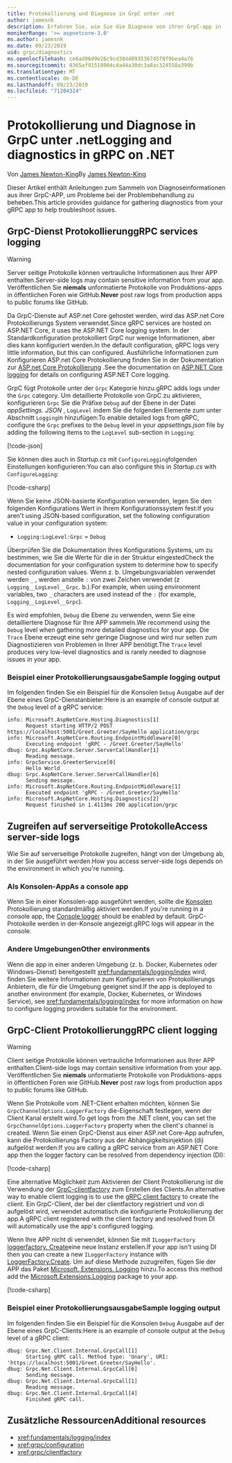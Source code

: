 ```yaml
---
title: Protokollierung und Diagnose in GrpC unter .net
author: jamesnk
description: Erfahren Sie, wie Sie die Diagnose von ihrer GrpC-app in .net sammeln.
monikerRange: '>= aspnetcore-3.0'
ms.author: jamesnk
ms.date: 09/23/2019
uid: grpc/diagnostics
ms.openlocfilehash: ce6ad96d9e26c9cd3844093536745f8f9bea4a76
ms.sourcegitcommit: 0365af91518004c4a44a30dc3a8ac324558a399b
ms.translationtype: MT
ms.contentlocale: de-DE
ms.lasthandoff: 09/23/2019
ms.locfileid: "71204324"
---
```

# <a name="logging-and-diagnostics-in-grpc-on-net"></a><span data-ttu-id="0b332-103">Protokollierung und Diagnose in GrpC unter .net</span><span class="sxs-lookup"><span data-stu-id="0b332-103">Logging and diagnostics in gRPC on .NET</span></span>

<span data-ttu-id="0b332-104">Von [James Newton-King](https://twitter.com/jamesnk)</span><span class="sxs-lookup"><span data-stu-id="0b332-104">By [James Newton-King](https://twitter.com/jamesnk)</span></span>

<span data-ttu-id="0b332-105">Dieser Artikel enthält Anleitungen zum Sammeln von Diagnoseinformationen aus ihrer GrpC-APP, um Probleme bei der Problembehandlung zu beheben.</span><span class="sxs-lookup"><span data-stu-id="0b332-105">This article provides guidance for gathering diagnostics from your gRPC app to help troubleshoot issues.</span></span>

## <a name="grpc-services-logging"></a><span data-ttu-id="0b332-106">GrpC-Dienst Protokollierung</span><span class="sxs-lookup"><span data-stu-id="0b332-106">gRPC services logging</span></span>

> [!WARNING]
> <span data-ttu-id="0b332-107">Server seitige Protokolle können vertrauliche Informationen aus Ihrer APP enthalten.</span><span class="sxs-lookup"><span data-stu-id="0b332-107">Server-side logs may contain sensitive information from your app.</span></span> <span data-ttu-id="0b332-108">Veröffentlichen Sie **niemals** unformatierte Protokolle von Produktions-apps in öffentlichen Foren wie GitHub.</span><span class="sxs-lookup"><span data-stu-id="0b332-108">**Never** post raw logs from production apps to public forums like GitHub.</span></span>

<span data-ttu-id="0b332-109">Da GrpC-Dienste auf ASP.net Core gehostet werden, wird das ASP.net Core Protokollierungs System verwendet.</span><span class="sxs-lookup"><span data-stu-id="0b332-109">Since gRPC services are hosted on ASP.NET Core, it uses the ASP.NET Core logging system.</span></span> <span data-ttu-id="0b332-110">In der Standardkonfiguration protokolliert GrpC nur wenige Informationen, aber dies kann konfiguriert werden.</span><span class="sxs-lookup"><span data-stu-id="0b332-110">In the default configuration, gRPC logs very little information, but this can configured.</span></span> <span data-ttu-id="0b332-111">Ausführliche Informationen zum Konfigurieren ASP.net Core Protokollierung finden Sie in der Dokumentation zur [ASP.net Core Protokollierung](xref:fundamentals/logging/index#configuration) .</span><span class="sxs-lookup"><span data-stu-id="0b332-111">See the documentation on [ASP.NET Core logging](xref:fundamentals/logging/index#configuration) for details on configuring ASP.NET Core logging.</span></span>

<span data-ttu-id="0b332-112">GrpC fügt Protokolle unter der `Grpc` Kategorie hinzu.</span><span class="sxs-lookup"><span data-stu-id="0b332-112">gRPC adds logs under the `Grpc` category.</span></span> <span data-ttu-id="0b332-113">Um detaillierte Protokolle von GrpC zu aktivieren, konfigurieren `Grpc` Sie die Präfixe `Debug` auf der Ebene in der Datei *appSettings. JSON* , `LogLevel` indem Sie die folgenden Elemente zum unter Abschnitt `Logging`in hinzufügen:</span><span class="sxs-lookup"><span data-stu-id="0b332-113">To enable detailed logs from gRPC, configure the `Grpc` prefixes to the `Debug` level in your *appsettings.json* file by adding the following items to the `LogLevel` sub-section in `Logging`:</span></span>

[!code-json[](diagnostics/logging-config.json?highlight=7)]

<span data-ttu-id="0b332-114">Sie können dies auch in *Startup.cs* mit `ConfigureLogging`folgenden Einstellungen konfigurieren:</span><span class="sxs-lookup"><span data-stu-id="0b332-114">You can also configure this in *Startup.cs* with `ConfigureLogging`:</span></span>

[!code-csharp[](diagnostics/logging-config-code.cs?highlight=5)]

<span data-ttu-id="0b332-115">Wenn Sie keine JSON-basierte Konfiguration verwenden, legen Sie den folgenden Konfigurations Wert in Ihrem Konfigurationssystem fest:</span><span class="sxs-lookup"><span data-stu-id="0b332-115">If you aren't using JSON-based configuration, set the following configuration value in your configuration system:</span></span>

* `Logging:LogLevel:Grpc` = `Debug`

<span data-ttu-id="0b332-116">Überprüfen Sie die Dokumentation Ihres Konfigurations Systems, um zu bestimmen, wie Sie die Werte für die in der Struktur eingested</span><span class="sxs-lookup"><span data-stu-id="0b332-116">Check the documentation for your configuration system to determine how to specify nested configuration values.</span></span> <span data-ttu-id="0b332-117">Wenn z. b. Umgebungsvariablen verwendet werden `_` , werden anstelle `:` von zwei Zeichen verwendet (z `Logging__LogLevel__Grpc`. b.).</span><span class="sxs-lookup"><span data-stu-id="0b332-117">For example, when using environment variables, two `_` characters are used instead of the `:` (for example, `Logging__LogLevel__Grpc`).</span></span>

<span data-ttu-id="0b332-118">Es wird empfohlen, `Debug` die Ebene zu verwenden, wenn Sie eine detailliertere Diagnose für Ihre APP sammeln.</span><span class="sxs-lookup"><span data-stu-id="0b332-118">We recommend using the `Debug` level when gathering more detailed diagnostics for your app.</span></span> <span data-ttu-id="0b332-119">Die `Trace` Ebene erzeugt eine sehr geringe Diagnose und wird nur selten zum Diagnostizieren von Problemen in Ihrer APP benötigt.</span><span class="sxs-lookup"><span data-stu-id="0b332-119">The `Trace` level produces very low-level diagnostics and is rarely needed to diagnose issues in your app.</span></span>

### <a name="sample-logging-output"></a><span data-ttu-id="0b332-120">Beispiel einer Protokollierungsausgabe</span><span class="sxs-lookup"><span data-stu-id="0b332-120">Sample logging output</span></span>

<span data-ttu-id="0b332-121">Im folgenden finden Sie ein Beispiel für die Konsolen `Debug` Ausgabe auf der Ebene eines GrpC-Dienstanbieter:</span><span class="sxs-lookup"><span data-stu-id="0b332-121">Here is an example of console output at the `Debug` level of a gRPC service:</span></span>

```
info: Microsoft.AspNetCore.Hosting.Diagnostics[1]
      Request starting HTTP/2 POST https://localhost:5001/Greet.Greeter/SayHello application/grpc
info: Microsoft.AspNetCore.Routing.EndpointMiddleware[0]
      Executing endpoint 'gRPC - /Greet.Greeter/SayHello'
dbug: Grpc.AspNetCore.Server.ServerCallHandler[1]
      Reading message.
info: GrpcService.GreeterService[0]
      Hello World
dbug: Grpc.AspNetCore.Server.ServerCallHandler[6]
      Sending message.
info: Microsoft.AspNetCore.Routing.EndpointMiddleware[1]
      Executed endpoint 'gRPC - /Greet.Greeter/SayHello'
info: Microsoft.AspNetCore.Hosting.Diagnostics[2]
      Request finished in 1.4113ms 200 application/grpc
```

## <a name="access-server-side-logs"></a><span data-ttu-id="0b332-122">Zugreifen auf serverseitige Protokolle</span><span class="sxs-lookup"><span data-stu-id="0b332-122">Access server-side logs</span></span>

<span data-ttu-id="0b332-123">Wie Sie auf serverseitige Protokolle zugreifen, hängt von der Umgebung ab, in der Sie ausgeführt werden.</span><span class="sxs-lookup"><span data-stu-id="0b332-123">How you access server-side logs depends on the environment in which you're running.</span></span>

### <a name="as-a-console-app"></a><span data-ttu-id="0b332-124">Als Konsolen-App</span><span class="sxs-lookup"><span data-stu-id="0b332-124">As a console app</span></span>

<span data-ttu-id="0b332-125">Wenn Sie in einer Konsolen-app ausgeführt werden, sollte die [Konsolen](xref:fundamentals/logging/index#console-provider) Protokollierung standardmäßig aktiviert werden.</span><span class="sxs-lookup"><span data-stu-id="0b332-125">If you're running in a console app, the [Console logger](xref:fundamentals/logging/index#console-provider) should be enabled by default.</span></span> <span data-ttu-id="0b332-126">GrpC-Protokolle werden in der-Konsole angezeigt.</span><span class="sxs-lookup"><span data-stu-id="0b332-126">gRPC logs will appear in the console.</span></span>

### <a name="other-environments"></a><span data-ttu-id="0b332-127">Andere Umgebungen</span><span class="sxs-lookup"><span data-stu-id="0b332-127">Other environments</span></span>

<span data-ttu-id="0b332-128">Wenn die app in einer anderen Umgebung (z. b. Docker, Kubernetes oder Windows-Dienst) bereitgestellt <xref:fundamentals/logging/index> wird, finden Sie weitere Informationen zum Konfigurieren von Protokollierungs Anbietern, die für die Umgebung geeignet sind.</span><span class="sxs-lookup"><span data-stu-id="0b332-128">If the app is deployed to another environment (for example, Docker, Kubernetes, or Windows Service), see <xref:fundamentals/logging/index> for more information on how to configure logging providers suitable for the environment.</span></span>

## <a name="grpc-client-logging"></a><span data-ttu-id="0b332-129">GrpC-Client Protokollierung</span><span class="sxs-lookup"><span data-stu-id="0b332-129">gRPC client logging</span></span>

> [!WARNING]
> <span data-ttu-id="0b332-130">Client seitige Protokolle können vertrauliche Informationen aus Ihrer APP enthalten.</span><span class="sxs-lookup"><span data-stu-id="0b332-130">Client-side logs may contain sensitive information from your app.</span></span> <span data-ttu-id="0b332-131">Veröffentlichen Sie **niemals** unformatierte Protokolle von Produktions-apps in öffentlichen Foren wie GitHub.</span><span class="sxs-lookup"><span data-stu-id="0b332-131">**Never** post raw logs from production apps to public forums like GitHub.</span></span>

<span data-ttu-id="0b332-132">Wenn Sie Protokolle vom .NET-Client erhalten möchten, können Sie `GrpcChannelOptions.LoggerFactory` die-Eigenschaft festlegen, wenn der Client Kanal erstellt wird.</span><span class="sxs-lookup"><span data-stu-id="0b332-132">To get logs from the .NET client, you can set the `GrpcChannelOptions.LoggerFactory` property when the client's channel is created.</span></span> <span data-ttu-id="0b332-133">Wenn Sie einen GrpC-Dienst aus einer ASP.net Core-App aufrufen, kann die Protokollierungs Factory aus der Abhängigkeitsinjektion (di) aufgelöst werden:</span><span class="sxs-lookup"><span data-stu-id="0b332-133">If you are calling a gRPC service from an ASP.NET Core app then the logger factory can be resolved from dependency injection (DI):</span></span>

[!code-csharp[](diagnostics/net-client-dependency-injection.cs?highlight=7,16)]

<span data-ttu-id="0b332-134">Eine alternative Möglichkeit zum Aktivieren der Client Protokollierung ist die Verwendung der [GrpC-clientfactory](xref:grpc/clientfactory) zum Erstellen des Clients.</span><span class="sxs-lookup"><span data-stu-id="0b332-134">An alternative way to enable client logging is to use the [gRPC client factory](xref:grpc/clientfactory) to create the client.</span></span> <span data-ttu-id="0b332-135">Ein GrpC-Client, der bei der clientfactory registriert und von di aufgelöst wird, verwendet automatisch die konfigurierte Protokollierung der app.</span><span class="sxs-lookup"><span data-stu-id="0b332-135">A gRPC client registered with the client factory and resolved from DI will automatically use the app's configured logging.</span></span>

<span data-ttu-id="0b332-136">Wenn Ihre APP nicht di verwendet, können Sie mit `ILoggerFactory` [loggerfactory. Create](xref:Microsoft.Extensions.Logging.LoggerFactory.Create*)eine neue Instanz erstellen.</span><span class="sxs-lookup"><span data-stu-id="0b332-136">If your app isn't using DI then you can create a new `ILoggerFactory` instance with [LoggerFactory.Create](xref:Microsoft.Extensions.Logging.LoggerFactory.Create*).</span></span> <span data-ttu-id="0b332-137">Um auf diese Methode zuzugreifen, fügen Sie der APP das Paket [Microsoft. Extensions. Logging](https://www.nuget.org/packages/microsoft.extensions.logging/) hinzu.</span><span class="sxs-lookup"><span data-stu-id="0b332-137">To access this method add the [Microsoft.Extensions.Logging](https://www.nuget.org/packages/microsoft.extensions.logging/) package to your app.</span></span>

[!code-csharp[](diagnostics/net-client-loggerfactory-create.cs?highlight=1,8)]

### <a name="sample-logging-output"></a><span data-ttu-id="0b332-138">Beispiel einer Protokollierungsausgabe</span><span class="sxs-lookup"><span data-stu-id="0b332-138">Sample logging output</span></span>

<span data-ttu-id="0b332-139">Im folgenden finden Sie ein Beispiel für die Konsolen `Debug` Ausgabe auf der Ebene eines GrpC-Clients:</span><span class="sxs-lookup"><span data-stu-id="0b332-139">Here is an example of console output at the `Debug` level of a gRPC client:</span></span>

```
dbug: Grpc.Net.Client.Internal.GrpcCall[1]
      Starting gRPC call. Method type: 'Unary', URI: 'https://localhost:5001/Greet.Greeter/SayHello'.
dbug: Grpc.Net.Client.Internal.GrpcCall[6]
      Sending message.
dbug: Grpc.Net.Client.Internal.GrpcCall[1]
      Reading message.
dbug: Grpc.Net.Client.Internal.GrpcCall[4]
      Finished gRPC call.
```

## <a name="additional-resources"></a><span data-ttu-id="0b332-140">Zusätzliche Ressourcen</span><span class="sxs-lookup"><span data-stu-id="0b332-140">Additional resources</span></span>

* <xref:fundamentals/logging/index>
* <xref:grpc/configuration>
* <xref:grpc/clientfactory>
